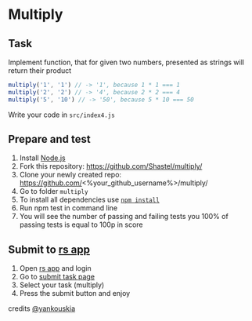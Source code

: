 # Multiply

## Task

Implement function, that for given two numbers, presented as strings will return their product

```js
multiply('1', '1') // -> '1', because 1 * 1 === 1
multiply('2', '2') // -> '4', because 2 * 2 === 4
multiply('5', '10') // -> '50', because 5 * 10 === 50
```

Write your code in `src/index4.js`

## Prepare and test
1. Install [Node.js](https://nodejs.org/en/download/)   
2. Fork this repository: https://github.com/Shastel/multiply/  
3. Clone your newly created repo: https://github.com/<%your_github_username%>/multiply/  
4. Go to folder `multiply`  
5. To install all dependencies use [`npm install`](https://docs.npmjs.com/cli/install)  
6. Run npm test in command line  
7. You will see the number of passing and failing tests you 100% of passing tests is equal to 100p in score  

## Submit to [rs app](https://app.rs.school)
1. Open [rs app](https://app.rs.school) and login
2. Go to [submit task page](https://app.rs.school/course/submit-task?course=rs-2019-q3)
3. Select your task (multiply)
4. Press the submit button and enjoy 

credits [@yankouskia](https://github.com/yankouskia/)
